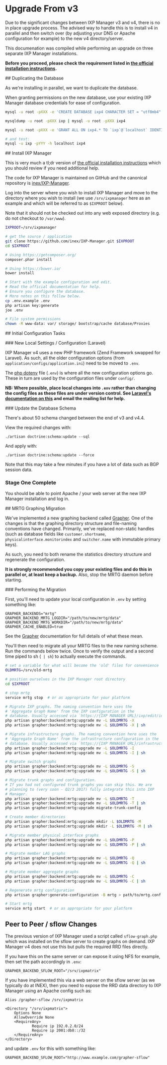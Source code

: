 # Upgrade From v3

Due to the significant changes between IXP Manager v3 and v4, there is no in place upgrade process. The advised way to handle this is to install v4 in parallel and then switch over (by adjusting your DNS or Apache configuration for example) to the new v4 directory/server.


This documenation was compiled while performing an upgrade on three separate IXP Manager installations.

**Before you proceed, please check the requirement listed in [the official installation instructions](manually.md).**

## Duplicating the Database

As we're installing in parallel, we want to duplicate the database.

When granting permissions on the new database, use your existing IXP Manager database credentials for ease of configuration.

```sh
mysql -u root -pXXX -e 'CREATE DATABASE ixp4 CHARACTER SET = "utf8mb4" COLLATE = "utf8mb4_unicode_ci";'

mysqldump -u root -pXXX ixp | mysql -u root -pXXX ixp4

mysql -u root -pXXX -e 'GRANT ALL ON ixp4.* TO `ixp`@`localhost` IDENTIFIED BY "YYY";'

# and test:
mysql -u ixp -pYYY -h localhost ixp4
```



## Install IXP Manager

This is very much a tl;dr version of [the official installation instructions](manually.md) which you should review if you need additional help.

The code for IXP Manager is maintained on GitHub and the canonical repository is [inex/IXP-Manager](https://github.com/inex/IXP-Manager).

Log into the server where you wish to install IXP Manager and move to the directory where you wish to install (we use `/srv/ixpmanager` here as an example and which will be referred to as `$IXPROOT` below).

Note that it should not be checked out into any web exposed directory (e.g. do not checkout to `/var/www`).

```sh
IXPROOT=/srv/ixpmanager

# get the source / application
git clone https://github.com/inex/IXP-Manager.git $IXPROOT
cd $IXPROOT

# Using https://getcomposer.org/
composer.phar install

# Using https://bower.io/
bower install

# Start with the example configuration and edit.
# Read the official documentation for help.
# Ensure you configure the database.
# More notes on this follow below.
cp .env.example .env
php artisan key:generate
joe .env

# File system permissions
chown -R www-data: var/ storage/ bootstrap/cache database/Proxies
```



## Initial Configuration Tasks

### New Local Settings / Configuration (Laravel)

IXP Manager v4 uses a new PHP framework (Zend Framework swapped for Laravel). As such, all the older configuration options (from `application/configs/application.ini`) need to be moved to `.env`.

The [php dotenv](https://github.com/vlucas/phpdotenv) file (`.env`) is where all the new configuration options go. These in turn are used by the configuration files under `config/`.

**NB: Where possible, place local changes into `.env` rather than changing the config files as these files are under version control. See [Laravel's documentation on this](http://laravel.com/docs/5.4/installation#configuration) and email the mailing list for help.**



### Update the Database Schema

There's about 50 schema changed between the end of v3 and v4.4.

View the required changes with:

```
./artisan doctrine:schema:update --sql
```

And apply with:

```
./artisan doctrine:schema:update --force
```
 Note that this may take a few minutes if you have a lot of data such as BGP session data.


### Stage One Complete

You should be able to point Apache / your web server at the new IXP Manager installation and log in.


## MRTG Graphing Migration

We've implemented a new graphing backend called [Grapher](../features/grapher.md). One of the changes is that the graphing directory structure and file-naming conventions have changed. Primarily, we've replaced non-static handles (such as database fields like `customer.shortname`, `physicalinterface.monitorindex` and `switcher.name` with immutable primary keys).

As such, you need to both rename the statistics directory structure and regenerate the configuration.

**It is strongly recommended you copy your existing files and do this in parallel or, at least keep a backup.** Also, stop the MRTG daemon before starting.


### Performing the Migration

First, you'll need to update your local configuration in `.env` by setting something like:

```
GRAPHER_BACKENDS="mrtg"
GRAPHER_BACKEND_MRTG_LOGDIR="/path/to/new/mrtg/data"
GRAPHER_BACKEND_MRTG_WORKDIR="/path/to/new/mrtg/data"
GRAPHER_CACHE_ENABLED=true
```

See the [Grapher](../features/grapher.md) documentation for full details of what these mean.

You'll then need to migrate all your MRTG files to the new naming scheme. Run the commands below twice. Once to verify the output and a second time piped to sh (` | sh`) to actually execute the commands.

```sh
# set a variable for what will become the 'old' files for convenience
OLDMRTG=/srv/old-mrtg

# position ourselves in the IXP Manager root directory
cd $IXPROOT

# stop mrtg
service mrtg stop  # or as appropriate for your platform

# Migrate IXP graphs. The naming convention here uses the
# 'Aggregate Graph Name' from the IXP configuration in the
# database. Usually accessed via `https://{IXP MANAGER URL}/ixp/edit/id/1`
php artisan grapher:backend:mrtg:upgrade mv -L $OLDMRTG -X
php artisan grapher:backend:mrtg:upgrade mv -L $OLDMRTG -X | sh

# Migrate infrastructure graphs. The naming convention here uses the
# 'Aggregate Graph Name' from the infrastructure configuration in the
# database. Usually accessed via `https://{IXP MANAGER URL}/infrastructure/list`
php artisan grapher:backend:mrtg:upgrade mv -L $OLDMRTG -I
php artisan grapher:backend:mrtg:upgrade mv -L $OLDMRTG -I | sh

# Migrate switch graphs
php artisan grapher:backend:mrtg:upgrade mv -L $OLDMRTG -S
php artisan grapher:backend:mrtg:upgrade mv -L $OLDMRTG -S | sh

# Migrate trunk graphs and configuration.
# If you had not configured trunk graphs you can skip this. We are
# planning to (very soon - Q2/3 2017) fully integrate this into IXP
# Manager.
php artisan grapher:backend:mrtg:upgrade mv -L $OLDMRTG -T
php artisan grapher:backend:mrtg:upgrade mv -L $OLDMRTG -T | sh
php artisan grapher:backend:mrtg:upgrade migrate-trunk-config

# Create member directories
php artisan grapher:backend:mrtg:upgrade mkdir -L $OLDMRTG -M
php artisan grapher:backend:mrtg:upgrade mkdir -L $OLDMRTG -M | sh

# Migrate member physical interface graphs
php artisan grapher:backend:mrtg:upgrade mv -L $OLDMRTG -P
php artisan grapher:backend:mrtg:upgrade mv -L $OLDMRTG -P | sh

# Migrate member LAG graphs
php artisan grapher:backend:mrtg:upgrade mv -L $OLDMRTG -Q
php artisan grapher:backend:mrtg:upgrade mv -L $OLDMRTG -Q | sh

# Migrate member aggregate graphs
php artisan grapher:backend:mrtg:upgrade mv -L $OLDMRTG -C
php artisan grapher:backend:mrtg:upgrade mv -L $OLDMRTG -C | sh

# Regenerate mrtg configuration
php artisan grapher:generate-configuration -B mrtg > path/to/mrtg.conf

# Start mrtg
service mrtg start  # or as appropriate for your platform
```

## Peer to Peer / sflow Changes

The previous version of IXP Manager used a script called `sflow-graph.php` which was installed on the sflow server to create graphs on demand. IXP Manager v4 does not use this but pulls the required RRD files directly.

If you have this on the same server or can expose it using NFS for example, then set the path accordingly in `.env`:

```
GRAPHER_BACKEND_SFLOW_ROOT="/srv/ixpmatrix"
```

If you have implemented this via a web server on the sflow server (as we typically do at INEX), then you need to expose the RRD data directory to IXP Manager using an Apache config such as:

```
Alias /grapher-sflow /srv/ixpmatrix

<Directory "/srv/ixpmatrix">
	Options None
	AllowOverride None
	<RequireAny>
        	Require ip 192.0.2.0/24
            Require ip 2001:db8::/32
	</RequireAny>
</Directory>
```

and update `.env` for this with something like:

```
GRAPHER_BACKEND_SFLOW_ROOT="http://www.example.com/grapher-sflow"
```
